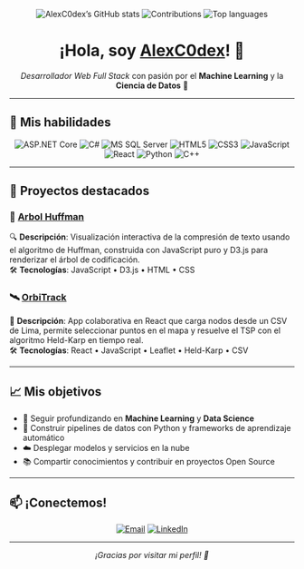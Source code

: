 <p align="center">
  <img src="https://github-readme-stats.vercel.app/api?username=AlexC0dex&show_icons=true&theme=dracula&hide_border=true" alt="AlexC0dex’s GitHub stats" />
  <img src="https://github-readme-streak-stats.herokuapp.com/?user=AlexC0dex&layout=compact&theme=dracula&hide_border=true" alt="Contributions" />
  <img src="https://github-readme-stats.vercel.app/api/top-langs/?username=AlexC0dex&layout=compact&theme=dracula&hide_border=true" alt="Top languages" />
</p>

<h1 align="center">¡Hola, soy <a href="https://github.com/AlexC0dex">AlexC0dex</a>! 👋</h1>
<p align="center">
  <em>Desarrollador Web Full Stack</em> con pasión por el <strong>Machine Learning</strong> y la <strong>Ciencia de Datos</strong> 🚀
</p>

---

## 🧰 Mis habilidades

<p align="center">
  <!-- Back-end -->
  <img src="https://img.shields.io/badge/ASP.NET_Core-239120?style=for-the-badge&logo=dot-net&logoColor=white" alt="ASP.NET Core"/>
  <img src="https://img.shields.io/badge/C%23-239120?style=for-the-badge&logo=c-sharp&logoColor=white" alt="C#"/>
  <img src="https://img.shields.io/badge/Microsoft_SQL_Server-CC2927?style=for-the-badge&logo=microsoft-sql-server&logoColor=white" alt="MS SQL Server"/>

  <!-- Front-end -->
  <img src="https://img.shields.io/badge/HTML5-e34f26?style=for-the-badge&logo=html5&logoColor=white" alt="HTML5"/>
  <img src="https://img.shields.io/badge/CSS3-1572B6?style=for-the-badge&logo=css3&logoColor=white" alt="CSS3"/>
  <img src="https://img.shields.io/badge/JavaScript-F7DF1E?style=for-the-badge&logo=javascript&logoColor=black" alt="JavaScript"/>
  <img src="https://img.shields.io/badge/React-20232A?style=for-the-badge&logo=react&logoColor=61DAFB" alt="React"/>
  <!-- Otros lenguajes -->
  <img src="https://img.shields.io/badge/Python-3776AB?style=for-the-badge&logo=python&logoColor=white" alt="Python"/>
  <img src="https://img.shields.io/badge/C%2B%2B-00599C?style=for-the-badge&logo=c%2B%2B&logoColor=white" alt="C++"/>
</p>

---

## 🚀 Proyectos destacados

### 🌳 [Arbol Huffman](https://github.com/AlexC0dex/arbol_huffman)  
🔍 **Descripción**: Visualización interactiva de la compresión de texto usando el algoritmo de Huffman, construida con JavaScript puro y D3.js para renderizar el árbol de codificación.  
🛠️ **Tecnologías**: JavaScript • D3.js • HTML • CSS

### 🛰️ [OrbiTrack](https://github.com/AlexC0dex/OrbiTrack)  
🌆 **Descripción**: App colaborativa en React que carga nodos desde un CSV de Lima, permite seleccionar puntos en el mapa y resuelve el TSP con el algoritmo Held-Karp en tiempo real.  
🛠️ **Tecnologías**: React • JavaScript • Leaflet • Held-Karp • CSV

---

## 📈 Mis objetivos

- 🚀 Seguir profundizando en **Machine Learning** y **Data Science**  
- 🤖 Construir pipelines de datos con Python y frameworks de aprendizaje automático  
- ☁️ Desplegar modelos y servicios en la nube  
- 📚 Compartir conocimientos y contribuir en proyectos Open Source  

---

## 📫 ¡Conectemos!

<p align="center">
  <a href="mailto:tucorreo@ejemplo.com"><img src="https://img.shields.io/badge/Email-D14836?style=for-the-badge&logo=gmail&logoColor=white" alt="Email"/></a>
  <a href="https://www.linkedin.com/in/alexander-miranda-611760297" target="_blank"><img src="https://img.shields.io/badge/LinkedIn-0A66C2?style=for-the-badge&logo=linkedin&logoColor=white" alt="LinkedIn"/></a>
</p>

---

<p align="center">
  <em>¡Gracias por visitar mi perfil! 🌟</em>
</p>
